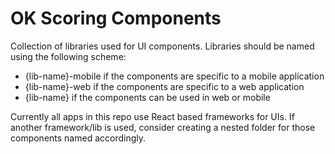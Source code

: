 # OK Scoring Components

Collection of libraries used for UI components. Libraries should be named using the following scheme:

- {lib-name}-mobile if the components are specific to a mobile application
- {lib-name}-web if the components are specific to a web application
- {lib-name} if the components can be used in web or mobile

Currently all apps in this repo use React based frameworks for UIs. If another framework/lib is used, consider creating a nested folder for those components named accordingly.

